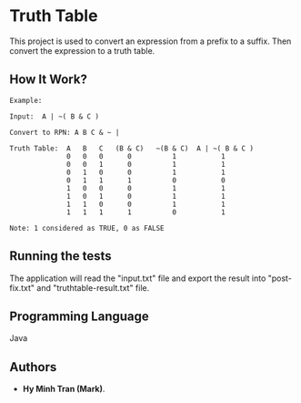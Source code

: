 # Truth Table

This project is used to convert an expression from a prefix to a suffix. Then convert the expression to a truth table.


## How It Work?
```
Example: 

Input:  A | ~( B & C ) 

Convert to RPN: A B C & ~ |

Truth Table:  A   B   C   (B & C)   ~(B & C)  A | ~( B & C )
              0   0   0      0          1           1
              0   0   1      0          1           1
              0   1   0      0          1           1
              0   1   1      1          0           0
              1   0   0      0          1           1
              1   0   1      0          1           1
              1   1   0      0          1           1
              1   1   1      1          0           1
              
Note: 1 considered as TRUE, 0 as FALSE
```

## Running the tests

The application will read the "input.txt" file and export the result into "post-fix.txt" and "truthtable-result.txt" file.

## Programming Language
Java

## Authors

* **Hy Minh Tran (Mark)**.
